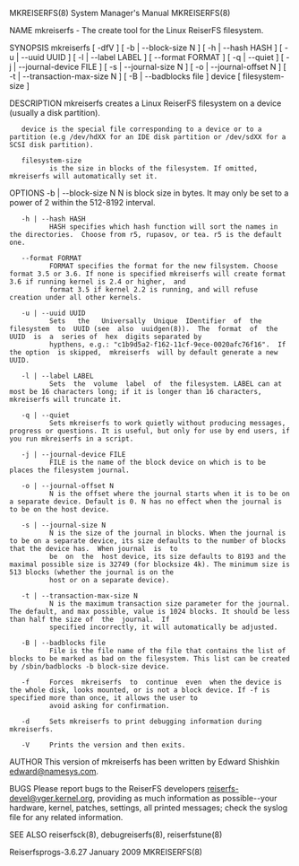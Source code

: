 MKREISERFS(8)                                                                     System Manager's Manual                                                                    MKREISERFS(8)

NAME
       mkreiserfs - The create tool for the Linux ReiserFS filesystem.

SYNOPSIS
       mkreiserfs  [ -dfV ] [ -b | --block-size N ] [ -h | --hash HASH ] [ -u | --uuid UUID ] [ -l | --label LABEL ] [ --format FORMAT ] [ -q | --quiet ] [ -j | --journal-device FILE ] [
       -s | --journal-size N ] [ -o | --journal-offset N ] [ -t | --transaction-max-size N ] [ -B | --badblocks file ]  device [ filesystem-size ]

DESCRIPTION
       mkreiserfs creates a Linux ReiserFS filesystem on a device (usually a disk partition).

       device is the special file corresponding to a device or to a partition (e.g /dev/hdXX for an IDE disk partition or /dev/sdXX for a SCSI disk partition).

       filesystem-size
              is the size in blocks of the filesystem. If omitted, mkreiserfs will automatically set it.

OPTIONS
       -b | --block-size N
              N is block size in bytes. It may only be set to a power of 2 within the 512-8192 interval.

       -h | --hash HASH
              HASH specifies which hash function will sort the names in the directories.  Choose from r5, rupasov, or tea. r5 is the default one.

       --format FORMAT
              FORMAT specifies the format for the new filsystem. Choose format 3.5 or 3.6. If none is specified mkreiserfs will create format 3.6 if running kernel is 2.4 or higher,  and
              format 3.5 if kernel 2.2 is running, and will refuse creation under all other kernels.

       -u | --uuid UUID
              Sets   the   Universally  Unique  IDentifier  of  the  filesystem  to  UUID (see  also  uuidgen(8)).  The  format  of  the  UUID  is  a  series of  hex  digits separated by
              hypthens, e.g.: "c1b9d5a2-f162-11cf-9ece-0020afc76f16".  If  the option  is skipped,  mkreiserfs  will by default generate a new UUID.

       -l | --label LABEL
              Sets  the  volume  label  of  the filesystem. LABEL can at most be 16 characters long; if it is longer than 16 characters, mkreiserfs will truncate it.

       -q | --quiet
              Sets mkreiserfs to work quietly without producing messages, progress or questions. It is useful, but only for use by end users, if you run mkreiserfs in a script.

       -j | --journal-device FILE
              FILE is the name of the block device on which is to be places the filesystem journal.

       -o | --journal-offset N
              N is the offset where the journal starts when it is to be on a separate device. Default is 0. N has no effect when the journal is to be on the host device.

       -s | --journal-size N
              N is the size of the journal in blocks. When the journal is to be on a separate device, its size defaults to the number of blocks that the device has.  When journal  is  to
              be  on  the  host device, its size defaults to 8193 and the maximal possible size is 32749 (for blocksize 4k). The minimum size is 513 blocks (whether the journal is on the
              host or on a separate device).

       -t | --transaction-max-size N
              N is the maximum transaction size parameter for the journal. The default, and max possible, value is 1024 blocks. It should be less than half the size of  the  journal.  If
              specified incorrectly, it will automatically be adjusted.

       -B | --badblocks file
              File is the file name of the file that contains the list of blocks to be marked as bad on the filesystem. This list can be created by /sbin/badblocks -b block-size device.

       -f     Forces  mkreiserfs  to  continue  even  when the device is the whole disk, looks mounted, or is not a block device. If -f is specified more than once, it allows the user to
              avoid asking for confirmation.

       -d     Sets mkreiserfs to print debugging information during mkreiserfs.

       -V     Prints the version and then exits.

AUTHOR
       This version of mkreiserfs has been written by Edward Shishkin <edward@namesys.com>.

BUGS
       Please report bugs to the ReiserFS developers <reiserfs-devel@vger.kernel.org>, providing as much information as possible--your hardware, kernel, patches,  settings,  all  printed
       messages; check the syslog file for any related information.

SEE ALSO
       reiserfsck(8), debugreiserfs(8), reiserfstune(8)

Reiserfsprogs-3.6.27                                                                   January 2009                                                                          MKREISERFS(8)
